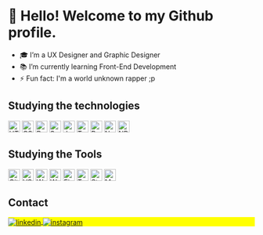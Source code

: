 # 👋 Hello! Welcome to my Github profile.

- 🎓 I’m a UX Designer and Graphic Designer <!-- - 🔭 I’m currently working at [Link visible name](https://address.com) -->
- 📚 I’m currently learning Front-End Development
- ⚡ Fun fact: I'm a world unknown rapper ;p


## Studying the technologies

<a><img src="https://cdn.jsdelivr.net/gh/devicons/devicon/icons/html5/html5-original.svg" alt="HTML5" width="24px" height="24px"/></a> 
<a><img src="https://cdn.jsdelivr.net/gh/devicons/devicon/icons/css3/css3-original.svg" alt="CSS3" width="24px" height="24px"/></a> 
<a><img src="https://cdn.jsdelivr.net/gh/devicons/devicon/icons/bootstrap/bootstrap-original.svg" alt="Bootstrap" width="24px" height="24px"/></a> 
<a><img src="https://cdn.jsdelivr.net/gh/devicons/devicon/icons/sass/sass-original.svg" alt="Sass" width="24px" height="24px"/></a> 
<a><img src="https://cdn.jsdelivr.net/gh/devicons/devicon/icons/javascript/javascript-original.svg" alt="JavaScript" width="24px" height="24px"/></a> 
<a><img src="https://cdn.jsdelivr.net/gh/devicons/devicon/icons/typescript/typescript-original.svg" alt="TypeScript" width="24px" height="24px"/> 
<a><img src="https://cdn.jsdelivr.net/gh/devicons/devicon/icons/react/react-original.svg" alt="React" width="24px" height="24px"/></a> 
<a><img src="https://cdn.jsdelivr.net/gh/devicons/devicon/icons/nodejs/nodejs-original.svg" alt="Nodejs" width="24px" height="24px"/></a> 
<a><img src="https://cdn.jsdelivr.net/gh/devicons/devicon/icons/npm/npm-original-wordmark.svg" alt="NPM" width="24px" height="24px"/></a> 
  
## Studying the Tools

<a><img src="https://cdn.jsdelivr.net/gh/devicons/devicon/icons/git/git-original.svg" alt="Git" width="24px" height="24px"/></a> 
<a><img src="https://cdn.jsdelivr.net/gh/devicons/devicon/icons/vscode/vscode-original.svg" alt="VSCode" width="24px" height="24px"/></a> 
<a><img src="https://cdn.jsdelivr.net/gh/devicons/devicon/icons/wordpress/wordpress-plain.svg" alt="WordPress" width="24px" height="24px"/></a> 
<a><img src="https://cdn.jsdelivr.net/gh/devicons/devicon/icons/woocommerce/woocommerce-original.svg" alt="Woo Commerce" width="24px" height="24px"/></a> 
<a><img src="https://cdn.jsdelivr.net/gh/devicons/devicon/icons/figma/figma-original.svg" alt="Figma" width="24px" height="24px"/></a> 
<a><img src="https://cdn.jsdelivr.net/gh/devicons/devicon/icons/trello/trello-plain.svg" alt="Trello" width="24px" height="24px"/></a> 
<a><img src="https://cdn.jsdelivr.net/gh/devicons/devicon/icons/storybook/storybook-original.svg" alt="Storybook" width="24px" height="24px"/></a>
<a><img src="https://cdn.jsdelivr.net/gh/devicons/devicon/icons/materialui/materialui-plain.svg" alt="Material UI" width="24px" height="24px"/></a>

## Contact

<p align="left" style="background:yellow">
<a href="https://linkedin.com/in/gprado-dev" target="_blank">
  <img align="center" src="https://img.shields.io/badge/-gprado.dev-05122A?style=flat&logo=linkedin" alt="linkedin"/>
</a>
<a href="https://instagram.com/gprado.dev" target="_blank">
 <img align="center" src="https://img.shields.io/badge/-gprado.dev-05122A?style=flat&logo=instagram" alt="instagram"/>
</a>
</p>

<!--
<div>
<a href="https://github.com/gprado-dev">
<img height="150em" src="https://github-readme-stats.vercel.app/api/top-langs/?username=gprado-dev&layout=compact&langs_count=7&theme=dracula"/>
<img height="150em" src="https://github-readme-stats.vercel.app/api?username=gprado-dev&show_icons=true&theme=dracula&include_all_commits=true&count_private=true"/>
</div>
 
 
**gprado-dev/gprado-dev** is a ✨ _special_ ✨ repository because its `README.md` (this file) appears on your GitHub profile.

Here are some ideas to get you started:

- 🔭 I’m currently working on ...
- 🌱 I’m currently learning ...
- 👯 I’m looking to collaborate on ...
- 🤔 I’m looking for help with ...
- 💬 Ask me about ...
- 📫 How to reach me: ...
- 😄 Pronouns: ...
- ⚡ Fun fact: ...
-->
